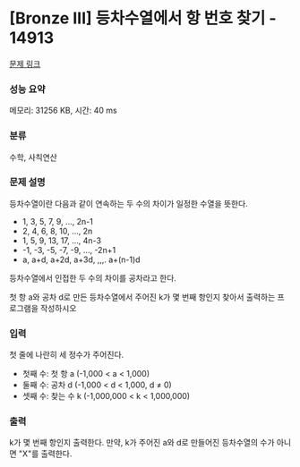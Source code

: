 # [Bronze III] 등차수열에서 항 번호 찾기 - 14913 

[문제 링크](https://www.acmicpc.net/problem/14913) 

### 성능 요약

메모리: 31256 KB, 시간: 40 ms

### 분류

수학, 사칙연산

### 문제 설명

<p>등차수열이란 다음과 같이 연속하는 두 수의 차이가 일정한 수열을 뜻한다.</p>

<ul>
	<li>1, 3, 5, 7, 9, ..., 2n-1</li>
	<li>2, 4, 6, 8, 10, ..., 2n</li>
	<li>1, 5, 9, 13, 17, ..., 4n-3</li>
	<li>-1, -3, -5, -7, -9, ..., -2n+1</li>
	<li>a, a+d, a+2d, a+3d, ,,,. a+(n-1)d</li>
</ul>

<p>등차수열에서 인접한 두 수의 차이를 공차라고 한다.</p>

<p>첫 항 a와 공차 d로 만든 등차수열에서 주어진 k가 몇 번째 항인지 찾아서 출력하는 프로그램을 작성하시오</p>

### 입력 

 <p>첫 줄에 나란히 세 정수가 주어진다.</p>

<ul>
	<li>첫째 수: 첫 항 a (-1,000 < a < 1,000)</li>
	<li>둘째 수: 공차 d (-1,000 < d < 1,000, d ≠ 0)</li>
	<li>셋째 수: 찾는 수 k (-1,000,000 < k < 1,000,000)</li>
</ul>

### 출력 

 <p>k가 몇 번째 항인지 출력한다. 만약, k가 주어진 a와 d로 만들어진 등차수열의 수가 아니면 "X"를 출력한다.</p>


